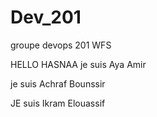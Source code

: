 # Dev_201

groupe devops 201 WFS




HELLO HASNAA
je suis Aya Amir 

je suis Achraf Bounssir

JE suis Ikram Elouassif


